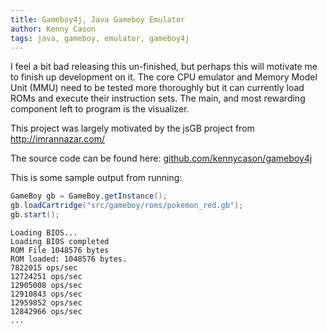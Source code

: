 ```yaml
---
title: Gameboy4j, Java Gameboy Emulator
author: Kenny Cason
tags: java, gameboy, emulator, gameboy4j
---
```


I feel a bit bad releasing this un-finished, but perhaps this will motivate me to finish up development on it.
The core CPU emulator and Memory Model Unit (MMU) need to be tested more thoroughly but it can currently load ROMs and execute their instruction sets. The main, and most rewarding component left to program is the visualizer.

This project was largely motivated by the jsGB project from http://imrannazar.com/

The source code can be found here: <a href="https://github.com/kennycason/gameboy4j" target="blank">github.com/kennycason/gameboy4j</a>

This is some sample output from running:
```{.java .numberLines startFrom="1"}
GameBoy gb = GameBoy.getInstance();
gb.loadCartridge("src/gameboy/roms/pokemon_red.gb");
gb.start();
```

```
Loading BIOS...
Loading BIOS completed
ROM File 1048576 bytes
ROM loaded: 1048576 bytes.
7822015 ops/sec
12724251 ops/sec
12905008 ops/sec
12910843 ops/sec
12959852 ops/sec
12842966 ops/sec
...
```
